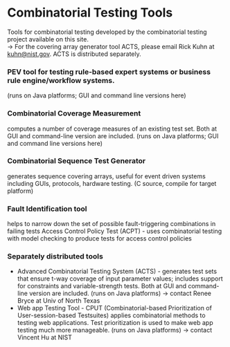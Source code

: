 # Combinatorial Testing Tools #
Tools for combinatorial testing developed by the combinatorial testing project available on this site.  
-> For the covering array generator tool ACTS, please email Rick Kuhn at kuhn@nist.gov.  ACTS is distributed separately. 

### PEV tool for testing rule-based expert systems or business rule engine/workflow systems.  
(runs on Java platforms;  GUI and command line versions here)  

### Combinatorial Coverage Measurement
computes a number of coverage measures of an existing test set.  Both at GUI and command-line version are included. (runs on Java platforms;  GUI and command line versions here) 

### Combinatorial Sequence Test Generator
generates sequence covering arrays, useful for event driven systems including GUIs, protocols, hardware testing. (C source, compile for target platform)

### Fault Identification tool
helps to narrow down the set of possible fault-triggering combinations in failing tests
Access Control Policy Test (ACPT) - uses combinatorial testing with model checking to produce tests for access control policies

### Separately distributed tools 
- Advanced Combinatorial Testing System (ACTS) - generates test sets that ensure t-way coverage of input parameter values; includes support for constraints and variable-strength tests.  Both at GUI and command-line version are included. (runs on Java platforms) -> contact Renee Bryce at Univ of North Texas
- Web app Testing Tool - CPUT (Combinatorial-based Prioritization of User-session-based Testsuites) applies combinatorial methods to testing web applications. Test prioritization is used to make web app testing much more manageable. (runs on Java platforms) -> contact Vincent Hu at NIST
